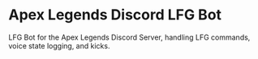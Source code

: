 # Apex Legends Discord LFG Bot

LFG Bot for the Apex Legends Discord Server, handling LFG commands, voice state logging, and kicks.

<!-- ALL-CONTRIBUTORS-LIST:START - Do not remove or modify this section -->
<!-- prettier-ignore-start -->
<!-- markdownlint-disable -->

<!-- markdownlint-restore -->
<!-- prettier-ignore-end -->

<!-- ALL-CONTRIBUTORS-LIST:END -->
